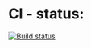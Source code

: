 # CI - status:
[![Build status](https://ci.appveyor.com/api/projects/status/6ngyf1fg3gk460ei?svg=true)](https://ci.appveyor.com/project/Dmitruzd21/changeofdate)